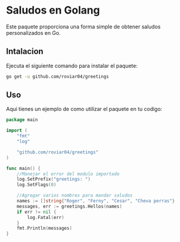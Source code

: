 # Saludos en Golang

Este paquete proporciona una forma simple de obtener saludos personalizados en Go.

## Intalacion
Ejecuta el siguiente comando para instalar el paquete:

```bash
go get -u github.com/roviar04/greetings
```

## Uso
Aqui tienes un ejemplo de como utilizar el paquete en tu codigo:

```go
package main

import (
	"fmt"
	"log"

	"github.com/roviar04/greetings"
)

func main() {
	//Manejar el error del modulo importado
	log.SetPrefix("greetings: ")
	log.SetFlags(0)

	//Agregar varios nombres para mandar saludos
	names := []string{"Roger", "Ferny", "Cesar", "Cheva perras"}
	messages, err := greetings.Hellos(names)
	if err != nil {
		log.Fatal(err)
	}
	fmt.Println(messages)
}
```